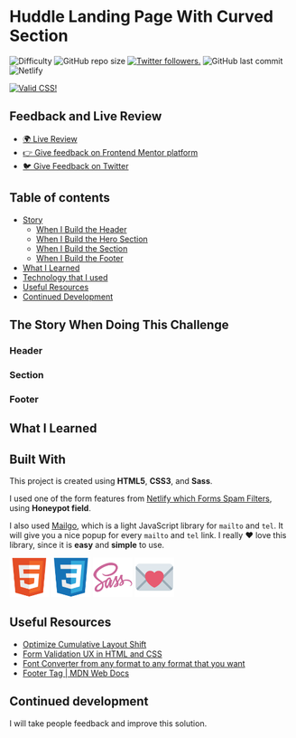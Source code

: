 # Huddle Landing Page With Curved Section

<p align="left">
  <img src="https://img.shields.io/badge/Difficulty-Junior-brightgreen?style=for-the-badge&logo=frontendmentor" alt="Difficulty">
  <img alt="GitHub repo size" src="https://img.shields.io/github/repo-size/vanzasetia/huddle-landing-page-with-curved-section?style=for-the-badge&logo=github">
  <a href="https://twitter.com/vanzasetia" target="_blank"><img src="https://img.shields.io/twitter/follow/vanzasetia?logo=twitter&style=for-the-badge" alt="Twitter followers." /></a>
  <img alt="GitHub last commit" src="https://img.shields.io/github/last-commit/vanzasetia/huddle-landing-page-with-curved-section?style=for-the-badge&logo=git">
  <img alt="Netlify" src="https://img.shields.io/netlify/?style=for-the-badge&logo=netlify">
</p>
<p>
  <a href="http://jigsaw.w3.org/css-validator/check/referer">
    <img style="border:0;width:88px;height:31px"
        src="http://jigsaw.w3.org/css-validator/images/vcss-blue"
        alt="Valid CSS!" />
    </a>
</p>

## Feedback and Live Review
* [🌍 Live Review](https://vanzahuddlecurved.netlify.app/)
* [👉 Give feedback on Frontend Mentor platform]()
* [🐦 Give Feedback on Twitter]()

## Table of contents
- [Story](#the-story-when-doing-this-challenge)
  - [When I Build the Header](#header)
  - [When I Build the Hero Section](#hero)
  - [When I Build the Section](#section)
  - [When I Build the Footer](#footer)
- [What I Learned](#what-i-learned)
- [Technology that I used](#built-with)
- [Useful Resources](#useful-resources)
- [Continued Development](#continued-development)

## The Story When Doing This Challenge

### Header

### Section

### Footer

## What I Learned



## Built With
This project is created using **HTML5**, **CSS3**, and **Sass**. 

I used one of the form features from [Netlify which Forms Spam Filters](https://docs.netlify.com/forms/spam-filters/), using **Honeypot field**.

I also used [Mailgo](https://mailgo.dev/), which is a light JavaScript library for `mailto` and `tel`. It will give you a nice popup for every `mailto` and `tel` link. I really ❤️ love this library, since it is **easy** and **simple** to use.
<p align="left">
  <img src="https://raw.githubusercontent.com/devicons/devicon/master/icons/html5/html5-original.svg" alt="" width="auto" height="70px">
  <img src="https://raw.githubusercontent.com/devicons/devicon/master/icons/css3/css3-original.svg" alt="" width="auto" height="70px">
  <img src="https://raw.githubusercontent.com/devicons/devicon/master/icons/sass/sass-original.svg" alt="" width="auto" height="70px">
  <img src="./images/mailgo.png" alt="" width="auto" height="70px">
</p>

## Useful Resources
* [Optimize Cumulative Layout Shift](https://web.dev/optimize-cls/)
* [Form Validation UX in HTML and CSS](https://css-tricks.com/form-validation-ux-html-css/)
* [Font Converter from any format to any format that you want](https://www.fontconverter.io/en)
* [ Footer Tag | MDN Web Docs](https://developer.mozilla.org/en-US/docs/Web/HTML/Element/footer#accessibility_concerns)

## Continued development
I will take people feedback and improve this solution.